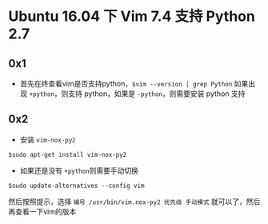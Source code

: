 # Ubuntu 16.04 下 Vim 7.4 支持 Python 2.7

## 0x1
- 首先在终查看vim是否支持python，`$vim --version | grep Python` 如果出现 `+python`，则支持 python，如果是 `-python`，则需要安装 python 支持

## 0x2
- 安装 `vim-nox-py2`

```
$sudo apt-get install vim-nox-py2
```
- 如果还是没有 `+python`则需要手动切换

```
$sudo update-alternatives --config vim
```

然后按照提示，选择 `编号 /usr/bin/vim.nox-py2 优先级 手动模式` 就可以了，然后再查看一下vim的版本
